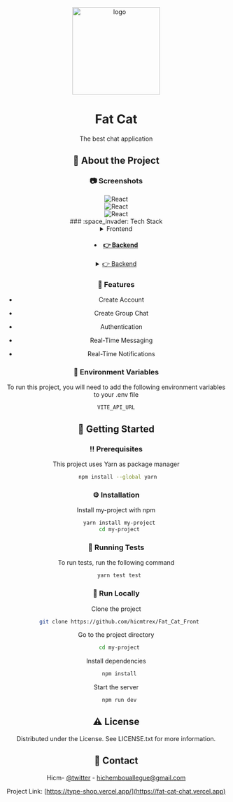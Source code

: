 <div align="center">

  <img src="https://res.cloudinary.com/hicm/image/upload/v1665163475/fat_cat_logo_zfbb7x.png" alt="logo" width="200" height="auto" />
  <h1>Fat Cat </h1>
  
  <p>
    The best chat application
  </p>
  
  <!-- About the Project -->

## :star2: About the Project

<!-- Screenshots -->

### :camera: Screenshots

<div align="center"> 
  <img  alt="React" src="https://res.cloudinary.com/hicm/image/upload/v1665164339/Fat_Cat_-_2022-10-07_18.17.29_hukfzn.png" />
</div>

<div align="center"> 
<img  alt="React" src="https://res.cloudinary.com/hicm/image/upload/v1665164339/Fat_Cat_-_2022-10-07_18.16.03_s9ckgm.png" />
</div>

<div align="center"> 
<img  alt="React" src="https://res.cloudinary.com/hicm/image/upload/v1665164339/Fat_Cat_-_2022-10-07_18.17.01_vyxa9l.png" />
</div>
<!-- TechStack -->
### :space_invader: Tech Stack

<details>
  <summary>Frontend</summary>
  <ul>
   <li><a href="https://www.typescrit.com/">Typescrit</a></li>
    <li><a href="https://nodejs.org/en/">React.js</a></li>
    <li><a href="https://expressjs.com/">Chakra.ui</a></li>
    <li><a href="https://socket.io/docs/v4/typescript">Socket.io.client</a></li>
    <li><a href="https://expressjs.com/">Zustand 🐻</a></li>
    <li><a href="https://vitejs.dev/guide">Vite ⚡</a></li>
  </ul>
</details>

   <h4> <li><a href="https://www.mongodb.com/">👉 Backend</a></li></h4>

<details>
  <summary><a href="https://github.com/hicmtrex/Fat_Cat_Server">👉 Backend</a></summary>
  <ul>
   <li><a href="https://www.typescrit.com/">Typescrit</a></li>
    <li><a href="https://nodejs.org/en/">Node.js</a></li>
    <li><a href="https://expressjs.com/">Express.js</a></li>
    <li><a href="https://socket.io/docs/v4/typescript">Socket.io</a></li>
  </ul>
  <summary>Database</summary>
  <ul>
    <li><a href="https://www.mongodb.com/">MongoDB</a></li>
  </ul>
</details>

<!-- Features -->

### :dart: Features

- Create Account
- Create Group Chat
- Authentication
- Real-Time Messaging

- Real-Time Notifications

<!-- Env Variables -->

### :key: Environment Variables

To run this project, you will need to add the following environment variables to your .env file

`VITE_API_URL`

<!-- Getting Started -->

## :toolbox: Getting Started

<!-- Prerequisites -->

### :bangbang: Prerequisites

This project uses Yarn as package manager

```bash
 npm install --global yarn
```

<!-- Installation -->

### :gear: Installation

Install my-project with npm

```bash
  yarn install my-project
  cd my-project
```

<!-- Running Tests -->

### :test_tube: Running Tests

To run tests, run the following command

```bash
  yarn test test
```

<!-- Run Locally -->

### :running: Run Locally

Clone the project

```bash
  git clone https://github.com/hicmtrex/Fat_Cat_Front
```

Go to the project directory

```bash
  cd my-project
```

Install dependencies

```bash
  npm install
```

Start the server

```bash
  npm run dev
```

<!-- License -->

## :warning: License

Distributed under the License. See LICENSE.txt for more information.

<!-- Contact -->

## :handshake: Contact

Hicm- [@twitter](https://twitter.com/hicmtrex) - hichembouallegue@gmail.com

Project Link: [https://type-shop.vercel.app/](https://fat-cat-chat.vercel.app)
